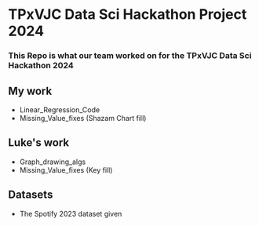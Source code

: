 # TPxVJC Data Sci Hackathon Project 2024

### This Repo is what our team worked on for the TPxVJC Data Sci Hackathon 2024


## My work
- Linear_Regression_Code
- Missing_Value_fixes (Shazam Chart fill)

## Luke's work
- Graph_drawing_algs
- Missing_Value_fixes (Key fill)

## Datasets
- The Spotify 2023 dataset given
